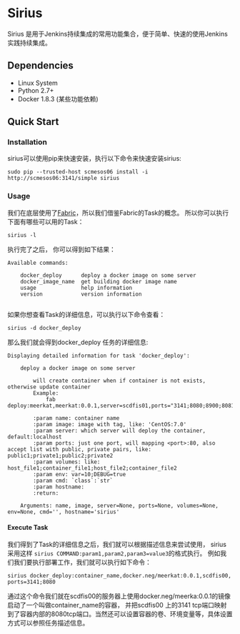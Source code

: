 # Sirius
Sirius 是用于Jenkins持续集成的常用功能集合，便于简单、快速的使用Jenkins实践持续集成。

## Dependencies
- Linux System
- Python 2.7+
- Docker 1.8.3 (某些功能依赖)

## Quick Start
### Installation
sirius可以使用pip来快速安装，执行以下命令来快速安装sirius:

```shell
sudo pip --trusted-host scmesos06 install -i http://scmesos06:3141/simple sirius

```

### Usage
我们在底层使用了[Fabric](http://docs.fabfile.org/en/1.11/index.html#)，所以我们借鉴Fabric的Task的概念。
所以你可以执行下面有哪些可以用的Task：

```shell
sirius -l
```

执行完了之后， 你可以得到如下结果：

```shell
Available commands:

    docker_deploy      deploy a docker image on some server
    docker_image_name  get building docker image name
    usage              help information
    version            version information
        
```

如果你想查看Task的详细信息，可以执行以下命令查看：
```shell
sirius -d docker_deploy
```

那么我们就会得到docker_deploy 任务的详细信息:

```shell
Displaying detailed information for task 'docker_deploy':

    deploy a docker image on some server
    
        will create container when if container is not exists, otherwise update container
        Example:
            fab deploy:meerkat,meerkat:0.0.1,server=scdfis01,ports="3141;8080;8900;8081",env="DEBUG\=1;PATH\=2"
    
        :param name: container name
        :param image: image with tag, like: 'CentOS:7.0'
        :param server: which server will deploy the container, default:localhost
        :param ports: just one port, will mapping <port>:80, also accept list with public, private pairs, like: public1;private1;public2;private2
        :param volumes: like: host_file1;container_file1;host_file2;container_file2
        :param env: var=10;DEBUG=true
        :param cmd: `class`:`str`
        :param hostname:
        :return:
    
    Arguments: name, image, server=None, ports=None, volumes=None, env=None, cmd='', hostname='sirius'

```

#### Execute Task
我们得到了Task的详细信息之后，我们就可以根据描述信息来尝试使用， sirius采用这样 ``sirius COMMAND:param1,param2,param3=value3``的格式执行。
例如我们我们要执行部署工作，我们就可以执行如下命令：

```shell
sirius docker_deploy:container_name,docker.neg/meerkat:0.0.1,scdfis00, ports=3141;8080

```
通过这个命令我们就在scdfis00的服务器上使用docker.neg/meerka:0.0.1的镜像启动了一个叫做container_name的容器，
并把scdfis00 上的3141 tcp端口映射到了容器内部的8080tcp端口。当然还可以设置容器的卷、环境变量等，具体设置方式可以参照任务描述信息。
